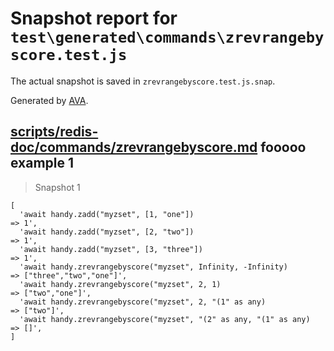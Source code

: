 # Snapshot report for `test\generated\commands\zrevrangebyscore.test.js`

The actual snapshot is saved in `zrevrangebyscore.test.js.snap`.

Generated by [AVA](https://ava.li).

## [scripts/redis-doc/commands/zrevrangebyscore.md](../../../../scripts/redis-doc/commands/zrevrangebyscore.md) fooooo example 1

> Snapshot 1

    [
      'await handy.zadd("myzset", [1, "one"])                            => 1',
      'await handy.zadd("myzset", [2, "two"])                            => 1',
      'await handy.zadd("myzset", [3, "three"])                          => 1',
      'await handy.zrevrangebyscore("myzset", Infinity, -Infinity)       => ["three","two","one"]',
      'await handy.zrevrangebyscore("myzset", 2, 1)                      => ["two","one"]',
      'await handy.zrevrangebyscore("myzset", 2, "(1" as any)            => ["two"]',
      'await handy.zrevrangebyscore("myzset", "(2" as any, "(1" as any)  => []',
    ]
